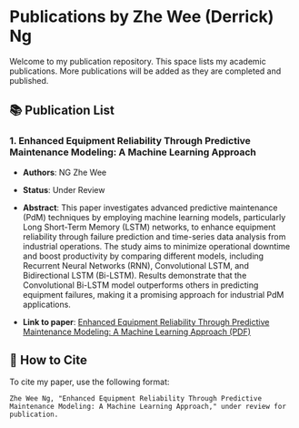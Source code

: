 # Publications by Zhe Wee (Derrick) Ng

Welcome to my publication repository. This space lists my academic publications. More publications will be added as they are completed and published.

## 📚 Publication List

### 1. **Enhanced Equipment Reliability Through Predictive Maintenance Modeling: A Machine Learning Approach**
- **Authors**: NG Zhe Wee
- **Status**: Under Review
- **Abstract**: 
  This paper investigates advanced predictive maintenance (PdM) techniques by employing machine learning models, particularly Long Short-Term Memory (LSTM) networks, to enhance equipment reliability through failure prediction and time-series data analysis from industrial operations. The study aims to minimize operational downtime and boost productivity by comparing different models, including Recurrent Neural Networks (RNN), Convolutional LSTM, and Bidirectional LSTM (Bi-LSTM). Results demonstrate that the Convolutional Bi-LSTM model outperforms others in predicting equipment failures, making it a promising approach for industrial PdM applications.

- **Link to paper**: [Enhanced Equipment Reliability Through Predictive Maintenance Modeling: A Machine Learning Approach (PDF)](https://github.com/NGZheWee/ZheWee-NG-Portfolio/blob/main/Publications/Enhanced%20Equipment%20Reliability%20Through%20Predictive%20Maintenance%20Modeling%20-%20A%20Machine%20Learning%20Approach_Zhe%20Wee_Ng.pdf)

## 🔗 How to Cite

To cite my paper, use the following format:
```plaintext
Zhe Wee Ng, "Enhanced Equipment Reliability Through Predictive Maintenance Modeling: A Machine Learning Approach," under review for publication.
